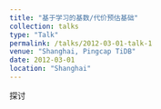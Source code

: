```yaml
---
title: "基于学习的基数/代价预估基础"
collection: talks
type: "Talk"
permalink: /talks/2012-03-01-talk-1
venue: "Shanghai, Pingcap TiDB"
date: 2012-03-01
location: "Shanghai"
---
```


探讨
